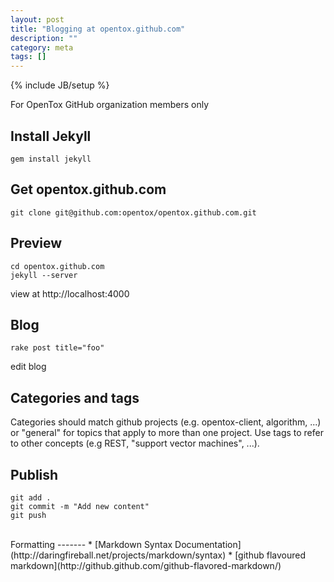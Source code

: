 ```yaml
---
layout: post
title: "Blogging at opentox.github.com"
description: ""
category: meta
tags: []
---
```

{% include JB/setup %}

For OpenTox GitHub organization members only

Install Jekyll
--------------
    gem install jekyll

Get opentox.github.com
----------------------
    git clone git@github.com:opentox/opentox.github.com.git

Preview
-------
    cd opentox.github.com
    jekyll --server
view at http://localhost:4000

Blog
----
    rake post title="foo"
edit blog

Categories and tags
-------------------

Categories should match github projects (e.g. opentox-client, algorithm, ...) or "general" for topics that apply to more than one project. Use tags to refer to other concepts (e.g REST, "support vector machines", ...).

Publish
-------
    git add .
    git commit -m "Add new content"
    git push 

<br />
Formatting
-------
* [Markdown Syntax Documentation](http://daringfireball.net/projects/markdown/syntax)
* [github flavoured markdown](http://github.github.com/github-flavored-markdown/)
